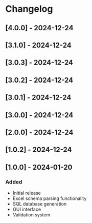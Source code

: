 # Changelog

## [4.0.0] - 2024-12-24


## [3.1.0] - 2024-12-24


## [3.0.3] - 2024-12-24


## [3.0.2] - 2024-12-24


## [3.0.1] - 2024-12-24


## [3.0.0] - 2024-12-24


## [2.0.0] - 2024-12-24


## [1.0.2] - 2024-12-24


## [1.0.0] - 2024-01-20

### Added
- Initial release
- Excel schema parsing functionality
- SQL database generation
- GUI interface
- Validation system

